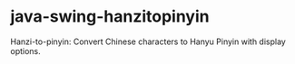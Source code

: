 java-swing-hanzitopinyin
========================

Hanzi-to-pinyin: Convert Chinese characters to Hanyu Pinyin with display options.
